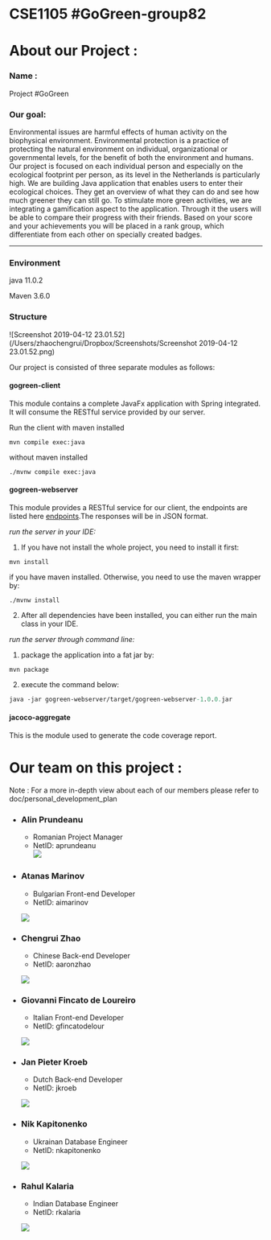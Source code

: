 # CSE1105 #GoGreen-group82

# **About our Project** :

### **Name :** 
Project #GoGreen
	
### **Our goal:** 
Environmental issues are harmful effects of human activity on the biophysical environment. Environmental protection is a practice of protecting the natural environment on individual, organizational or governmental levels, for the benefit of both the environment and humans. Our project is focused on each individual person and especially on the ecological footprint per person, as its level in the Netherlands is particularly high. We are building Java application that enables users to enter their ecological choices. They get an overview of what they can do and see how much greener they can still go. To stimulate more green activities, we are integrating a gamification aspect to the application. Through it the users will be able to compare their progress with their friends. Based on your score and your achievements you will be placed in a rank group, which differentiate from each other on specially created badges.

---

### Environment

java 11.0.2

Maven 3.6.0

### Structure

![Screenshot 2019-04-12 23.01.52](/Users/zhaochengrui/Dropbox/Screenshots/Screenshot 2019-04-12 23.01.52.png)

Our project is consisted of three separate modules as follows:

#### gogreen-client

This module contains a complete JavaFx application with Spring integrated. It will consume the RESTful service provided by our server. 

Run the client with maven installed

```pow
mvn compile exec:java
```

without maven installed

```power
./mvnw compile exec:java
```

#### gogreen-webserver

This module provides a RESTful service for our client, the endpoints are listed here [endpoints](doc/endpoints.md).The responses will be in JSON format. 

*run the server in your IDE:*

1. If you have not install the whole project, you need to install it first:

```po
mvn install
```

if you have maven installed. Otherwise, you need to use the maven wrapper by:

```po
./mvnw install
```

2. After all dependencies have been installed, you can either run the main class in your IDE.

*run the server through command line:*

1.  package the application into a fat jar by:

```po
mvn package
```

2. execute the command below:

```p
java -jar gogreen-webserver/target/gogreen-webserver-1.0.0.jar
```



#### jacoco-aggregate

This is the module used to generate the code coverage report.


# **Our team on this project :**

Note : For a more in-depth view about each of our members please refer to doc/personal_development_plan

* ### **Alin Prundeanu**
	* Romanian Project Manager
	* NetID: aprundeanu  
    ![](doc/member_images/Alin.png)


* ### **Atanas Marinov**
	* Bulgarian Front-end Developer  
	* NetID: aimarinov
	
	![](doc/member_images/aimarinov.png)


* ### **Chengrui Zhao**
	* Chinese Back-end Developer
	* NetID: aaronzhao

	![](doc/member_images/zhao.jpeg)


* ### **Giovanni Fincato de Loureiro** 
	* Italian Front-end Developer 
	* NetID: gfincatodelour

	![](doc/member_images/Giovanni.jpeg)


* ### **Jan Pieter Kroeb** 
	* Dutch Back-end Developer 
	* NetID: jkroeb

	![](doc/member_images/jpkroeb.jpeg)


* ### **Nik Kapitonenko**
	* Ukrainan Database Engineer
	* NetID: nkapitonenko  

	![](doc/member_images/nkapitonenko.png)


* ### **Rahul Kalaria** 
	* Indian Database Engineer 
	* NetID: rkalaria

	![](doc/member_images/Rahul.jpeg)

